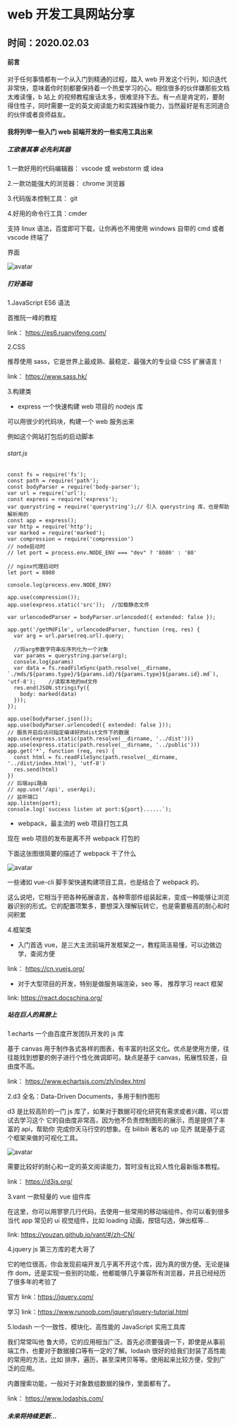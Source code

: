 # web 开发工具网站分享

## 时间：**2020.02.03**

#### 前言

对于任何事情都有一个从入门到精通的过程，踏入 web 开发这个行列，知识迭代非常快，意味着你时刻都要保持着一个热爱学习的心。相信很多的伙伴嫌那些文档太难读懂，b 站上
的视频教程废话太多，很难坚持下去。有一点是肯定的，要耐得住性子，同时需要一定的英文阅读能力和实践操作能力，当然最好是有志同道合的伙伴或者良师益友。

#### 我将列举一些入门 web 前端开发的一些实用工具出来

##### **工欲善其事 必先利其器**

1.一款好用的代码编辑器： vscode 或 webstorm 或 idea

2.一款功能强大的浏览器： chrome 浏览器

3.代码版本控制工具： git

4.好用的命令行工具：cmder

支持 linux 语法，百度即可下载，让你再也不用使用 windows 自带的 cmd 或者 vscode 终端了

界面

![avatar](http://112.124.56.144/images/tech/4/cmder.jpg)

##### **打好基础**

1.JavaScript ES6 语法

首推阮一峰的教程

link： https://es6.ruanyifeng.com/

2.CSS

推荐使用 sass，它是世界上最成熟、最稳定、最强大的专业级 CSS 扩展语言！

link： https://www.sass.hk/

3.构建类

- express 一个快速构建 web 项目的 nodejs 库

可以用很少的代码块，构建一个 web 服务出来

例如这个网站打包后的启动脚本

###### start.js

```
const fs = require('fs');
const path = require('path');
const bodyParser = require('body-parser');
var url = require('url');
const express = require('express');
var querystring = require('querystring');// 引入 querystring 库，也是帮助解析用的
const app = express();
var http = require('http');
var marked = require('marked');
var compression = require('compression')
// node启动时
// let port = process.env.NODE_ENV === "dev" ? '8080' : '80'

// nginx代理启动时
let port = 8080

console.log(process.env.NODE_ENV)

app.use(compression());
app.use(express.static('src'));  //加载静态文件

var urlencodedParser = bodyParser.urlencoded({ extended: false });

app.get('/getMdFile', urlencodedParser, function (req, res) {
  var arg = url.parse(req.url).query;

  //将arg参数字符串反序列化为一个对象
  var params = querystring.parse(arg);
  console.log(params)
  var data = fs.readFileSync(path.resolve(__dirname, `./mds/${params.type}/${params.id}/${params.type}${params.id}.md`), 'utf-8');    //读取本地的md文件
  res.end(JSON.stringify({
    body: marked(data)
  }));
});

app.use(bodyParser.json());
app.use(bodyParser.urlencoded({ extended: false }));
// 服务开启后访问指定编译好的dist文件下的数据
app.use(express.static(path.resolve(__dirname, '../dist')))
app.use(express.static(path.resolve(__dirname, '../public')))
app.get('*', function (req, res) {
  const html = fs.readFileSync(path.resolve(__dirname, '../dist/index.html'), 'utf-8')
  res.send(html)
})
// 后端api路由
// app.use('/api', userApi);
// 监听端口
app.listen(port);
console.log(`success listen at port:${port}......`);
```

- webpack，最主流的 web 项目打包工具

现在 web 项目的发布是离不开 webpack 打包的

下面这张图很简要的描述了 webpack 干了什么

![avatar](http://112.124.56.144/images/tech/4/webpack.jpg)

一些诸如 vue-cli 脚手架快速构建项目工具，也是结合了 webpack 的。

这么说吧，它相当于把各种拓展语言，各种零部件组装起来，变成一种能够让浏览器识别的形式。它的配置项繁多，要想深入理解玩转它，也是需要极高的耐心和时间积累

4.框架类

- 入门首选 vue，是三大主流前端开发框架之一，教程简洁易懂，可以边做边学，查阅方便

link： https://cn.vuejs.org/

- 对于大型项目的开发，特别是做服务端渲染，seo 等， 推荐学习 react 框架

link: https://react.docschina.org/

##### **站在巨人的肩膀上**

1.echarts 一个由百度开发团队开发的 js 库

基于 canvas 用于制作各式各样的图表，有丰富的社区文化。优点是使用方便，往往能找到想要的例子进行个性化微调即可。缺点是基于 canvas，拓展性较差，自由度不高。

link： https://www.echartsjs.com/zh/index.html

2.d3 全名：Data-Driven Documents，多用于制作图形

d3 是比较高阶的一门 js 库了，如果对于数据可视化研究有需求或者兴趣，可以尝试去学习这个 它的自由度非常高，因为他不负责控制图形的展示，而是提供了丰富的 api，帮助你
完成你天马行空的想象。在 bilibili 著名的 up 见齐 就是基于这个框架来做的可视化工具。

![avatar](http://112.124.56.144/images/tech/4/见齐.jpg)

需要比较好的耐心和一定的英文阅读能力，暂时没有比较人性化最新版本教程。

link： https://d3js.org/

3.vant 一款轻量的 vue 组件库

在这里，你可以用寥寥几行代码，去使用一些常用的移动端组件。你可以看到很多当代 app 常见的 ui 视觉组件，比如 loading 动画，按钮勾选，弹出框等...

link: https://youzan.github.io/vant/#/zh-CN/

4.jquery js 第三方库的老大哥了

它的地位很高，你会发现前端开发几乎离不开这个库，因为真的很方便。无论是操作 dom，还是实现一些别的功能，他都能够几乎兼容所有浏览器，并且已经经历了很多年的考验了

官方 link：https://jquery.com/

学习 link：https://www.runoob.com/jquery/jquery-tutorial.html

5.lodash 一个一致性、模块化、高性能的 JavaScript 实用工具库

我们常常叫他 鲁大师，它的应用相当广泛。首先必须要强调一下，即使是从事前端工作，也要对于数据接口等有一定的了解。lodash 很好的给我们封装了高性能的常用的方法，比如
排序，遍历，甚至深拷贝等等。使用起来比较方便，受到广泛的应用。

内置搜索功能，一般对于对象数组数据的操作，里面都有了。

link： https://www.lodashjs.com/

##### 未来将持续更新...
